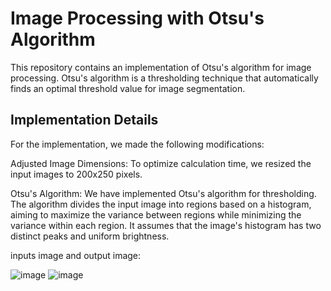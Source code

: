 # Image Processing with Otsu's Algorithm
This repository contains an implementation of Otsu's algorithm for image processing. Otsu's algorithm is a thresholding technique that automatically finds an optimal threshold value for image segmentation.

## Implementation Details
For the implementation, we made the following modifications:

Adjusted Image Dimensions: To optimize calculation time, we resized the input images to 200x250 pixels.

Otsu's Algorithm: We have implemented Otsu's algorithm for thresholding. The algorithm divides the input image into regions based on a histogram, aiming to maximize the variance between regions while minimizing the variance within each region. It assumes that the image's histogram has two distinct peaks and uniform brightness.

inputs image and output image:

![image](https://github.com/mohammadalire94/Implementation-of-otsu-algorithm/assets/103526640/2b751d0b-0587-4197-b919-e0ce3f7fda9a) ![image](https://github.com/mohammadalire94/Implementation-of-otsu-algorithm/assets/103526640/43af6a31-73eb-4744-b614-e79f52424056) 





